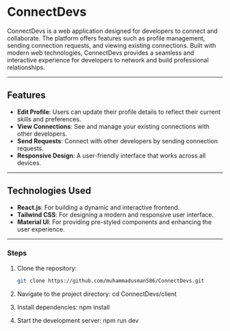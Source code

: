 # ConnectDevs

ConnectDevs is a web application designed for developers to connect and collaborate. The platform offers features such as profile management, sending connection requests, and viewing existing connections. Built with modern web technologies, ConnectDevs provides a seamless and interactive experience for developers to network and build professional relationships.

---

## Features

- **Edit Profile**: Users can update their profile details to reflect their current skills and preferences.
- **View Connections**: See and manage your existing connections with other developers.
- **Send Requests**: Connect with other developers by sending connection requests.
- **Responsive Design**: A user-friendly interface that works across all devices.

---

## Technologies Used

- **React.js**: For building a dynamic and interactive frontend.
- **Tailwind CSS**: For designing a modern and responsive user interface.
- **Material UI**: For providing pre-styled components and enhancing the user experience.

---

### Steps

1. Clone the repository:

   ```bash
   git clone https://github.com/muhammadusman586/ConnectDevs.git

   ```

2. Navigate to the project directory:
   cd ConnectDevs/client

3. Install dependencies:
   npm install
4. Start the development server:
   npm run dev
